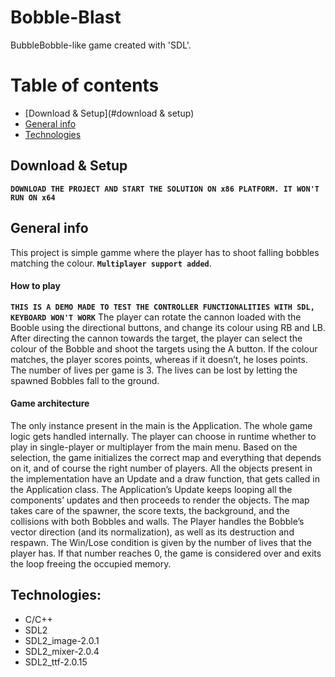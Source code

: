 # Bobble-Blast
BubbleBobble-like game created with 'SDL'.


# Table of contents
* [Download & Setup](#download & setup)
* [General info](#general-info)
* [Technologies](#technologies)


## Download & Setup  
**`DOWNLOAD THE PROJECT AND START THE SOLUTION ON x86 PLATFORM. IT WON'T RUN ON x64`**

## General info
This project is simple gamme where the player has to shoot falling bobbles matching the colour. **`Multiplayer support added`**.
#### How to play
**`THIS IS A DEMO MADE TO TEST THE CONTROLLER FUNCTIONALITIES WITH SDL, KEYBOARD WON'T WORK`**
The player can rotate the cannon loaded with the Booble using the directional buttons, and change its colour using RB and LB. After directing the cannon towards the target, the player can select the colour of the Bobble and shoot the targets using the A button. If the colour matches, the player scores points, whereas if it doesn’t, he loses points. 
The number of lives per game is 3. The lives can be lost by letting the spawned Bobbles fall to the ground.
#### Game architecture
The only instance present in the main is the Application. The whole game logic gets handled internally. 
The player can choose in runtime whether to play in single-player or multiplayer from the main menu. Based on the selection, the game initializes the correct map and everything that depends on it, and of course the right number of players.
All the objects present in the implementation have an Update and a draw function, that gets called in the Application class.
The Application’s Update keeps looping all the components’ updates and then proceeds to render the objects. The map takes care of the spawner, the score texts, the background, and the collisions with both Bobbles and walls. The Player handles the Bobble’s vector direction (and its normalization), as well as its destruction and respawn. 
The Win/Lose condition is given by the number of lives that the player has. If that number reaches 0, the game is considered over and exits the loop freeing the occupied memory.

## Technologies:
- C/C++
- SDL2
- SDL2_image-2.0.1
- SDL2_mixer-2.0.4
- SDL2_ttf-2.0.15

